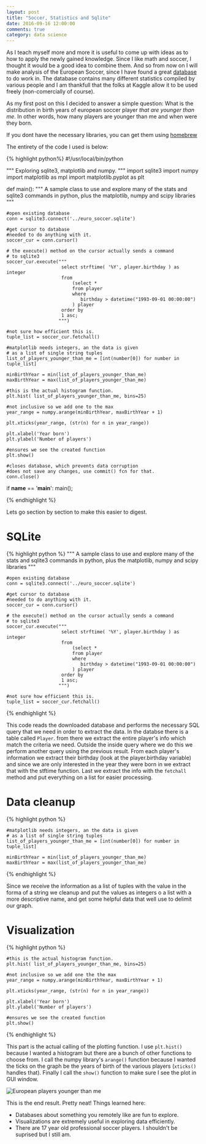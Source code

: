 ```yaml
---
layout: post
title: "Soccer, Statistics and Sqlite"
date: 2016-09-16 12:00:00
comments: true
category: data science
---
```



As I teach myself more and more it is useful to come up with ideas as to how to apply the newly
gained knowledge. Since I like math and soccer, I thought it would be a good idea to combine
them. And so from now on I will make analysis of the European Soccer, since I have found a great
[database][kaggle_soccer] to do work in. The database contains many different statistics
compiled by various people and I am thankfull that the folks at Kaggle allow it to be used
freely (non-comercially of course).

As my first post on this I decided to answer a simple question: What is the distribution in
birth years of european soccer player *that are younger than me*. In other words, how many
players are younger than me and when were they born.

If you dont have the necessary libraries, you can get them using [homebrew](brew.sh)


The entirety of the code I used is below:

{% highlight python%}
#!/usr/local/bin/python

"""
Exploring sqlite3, matplotlib and numpy.
"""
import sqlite3
import numpy
import matplotlib as mpl
import matplotlib.pyplot as plt

def main():
    """
    A sample class to use and explore many of the stats and sqlite3
    commands in python, plus the matplotlib, numpy and scipy libraries
    """

    #open existing database
    conn = sqlite3.connect('../euro_soccer.sqlite')

    #get cursor to database
    #needed to do anything with it.
    soccer_cur = conn.cursor()

    # the execute() method on the cursor actually sends a command
    # to sqlite3
    soccer_cur.execute("""
                        select strftime( '%Y', player.birthday ) as integer
                        from
                            (select *
                            from player
                            where
                               birthday > datetime("1993-09-01 00:00:00")
                            ) player
                        order by 
                        1 asc;
                       """)

    #not sure how efficient this is.
    tuple_list = soccer_cur.fetchall()

    #matplotlib needs integers, an the data is given
    # as a list of single string tuples
    list_of_players_younger_than_me = [int(number[0]) for number in tuple_list]
    
    minBirthYear = min(list_of_players_younger_than_me)
    maxBirthYear = max(list_of_players_younger_than_me)

    #this is the actual histogram function.
    plt.hist( list_of_players_younger_than_me, bins=25)
    
    #not inclusive so we add one to the max
    year_range = numpy.arange(minBirthYear, maxBirthYear + 1)

    plt.xticks(year_range, (str(n) for n in year_range))

    plt.xlabel('Year born')
    plt.ylabel('Number of players')

    #ensures we see the created function
    plt.show()

    #closes database, which prevents data corruption
    #does not save any changes, use commit() fcn for that.
    conn.close()

if __name__ == '__main__':
    main();

{% endhighlight %}

Lets go section by section to make this easier to digest.

# SQLite

{% highlight python %}
    """
    A sample class to use and explore many of the stats and sqlite3
    commands in python, plus the matplotlib, numpy and scipy libraries
    """

    #open existing database
    conn = sqlite3.connect('../euro_soccer.sqlite')

    #get cursor to database
    #needed to do anything with it.
    soccer_cur = conn.cursor()

    # the execute() method on the cursor actually sends a command
    # to sqlite3
    soccer_cur.execute("""
                        select strftime( '%Y', player.birthday ) as integer
                        from
                            (select *
                            from player
                            where
                               birthday > datetime("1993-09-01 00:00:00")
                            ) player
                        order by 
                        1 asc;
                       """)

    #not sure how efficient this is.
    tuple_list = soccer_cur.fetchall()


{% endhighlight %}

This code reads the downloaded database and performs the necessary SQL query that we need in 
order to extract the data. In the databse there is a table called `Player`. from there we
extract the entire player's info which match the criteria we need. Outside the inside query
where we do this we perform another query using the previous result. From each player's
information we extract their birthday (look at the player.birthday variable) and since we are
only interested in the year they were born in we extract that with the stftime function.
Last we extract the info with the `fetchall` method and put everything on a list for easier
processing.

# Data cleanup

{% highlight python %}

    #matplotlib needs integers, an the data is given
    # as a list of single string tuples
    list_of_players_younger_than_me = [int(number[0]) for number in tuple_list]
    
    minBirthYear = min(list_of_players_younger_than_me)
    maxBirthYear = max(list_of_players_younger_than_me)

{% endhighlight %}

Since we receive the information as a list of tuples with the value in the forma of a string
we cleanup and put the values as integers o a list with a more descriptive name, and get some
helpful data that well use to delimit our graph.

# Visualization

{% highlight python %}

    #this is the actual histogram function.
    plt.hist( list_of_players_younger_than_me, bins=25)
    
    #not inclusive so we add one the the max
    year_range = numpy.arange(minBirthYear, maxBirthYear + 1)

    plt.xticks(year_range, (str(n) for n in year_range))

    plt.xlabel('Year born')
    plt.ylabel('Number of players')

    #ensures we see the created function
    plt.show()
 
{% endhighlight     %}

This part is the actual calling of the plotting function. I use `plt.hist()` because I wanted a 
histogram but there are a bunch of other functions to choose from. I call the numpy library's
`arange()` function because I wanted the ticks on the graph be the years of birth of the various
players (`xticks()` handles that). Finally I call the `show()` function to make sure I see the
plot in GUI window. 

![European players younger than me]({{site.url}}/assets/players_younger_than_me.png)  

This is the end result. Pretty neat! Things learned here:

* Databases about something you remotely like are fun to explore.
* Visualizations are extremely useful in exploring data efficiently. 
* There are 17 year old professional soccer players. I shouldn't be suprised but I still am.

[kaggle_soccer]: https://www.kaggle.com/hugomathien/soccer
